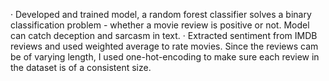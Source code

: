 
· Developed and trained model, a random forest classifier solves a binary classification problem - whether a
movie review is positive or not. Model can catch deception and sarcasm in text.
· Extracted sentiment from IMDB reviews and used weighted average to rate movies. Since the reviews cam be of varying length, I used one-hot-encoding to make sure each review in the dataset is of a consistent size.
